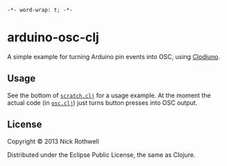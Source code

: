 `-*- word-wrap: t; -*-`

# arduino-osc-clj

A simple example for turning Arduino pin events into OSC, using [Clodiuno](http://nakkaya.com/clodiuno.html).

## Usage

See the bottom of [`scratch.clj`](https://github.com/cassiel/arduino-osc-clj/blob/master/scratch.clj) for a usage example. At the moment the actual code (in [`osc.clj`](https://github.com/cassiel/arduino-osc-clj/blob/master/src/eu/cassiel/arduino_osc/osc.clj)) just turns button presses into OSC output.

## License

Copyright © 2013 Nick Rothwell

Distributed under the Eclipse Public License, the same as Clojure.
